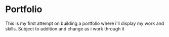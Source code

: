 # Portfolio

This is my first attempt on building a portfolio where i'll display my work and skills. Subject to addition and change as i work through it
